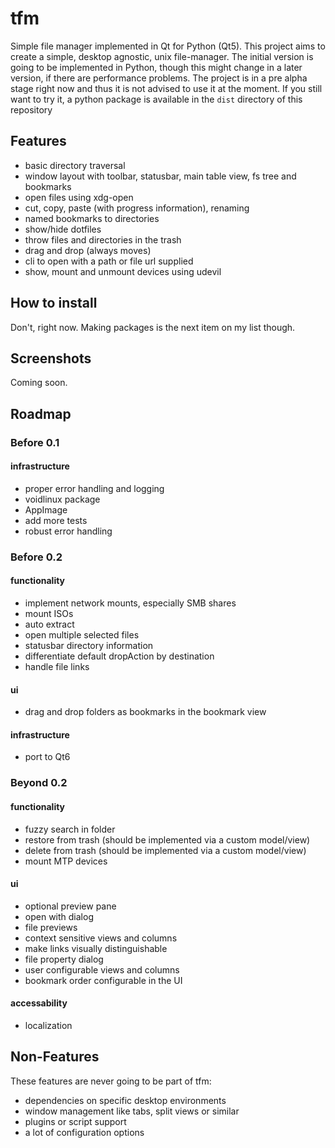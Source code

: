# tfm
Simple file manager implemented in Qt for Python (Qt5). This project aims to create a simple, desktop agnostic, unix file-manager.
The initial version is going to be implemented in Python, though this might change in a later version, if there are performance problems.
The project is in a pre alpha stage right now and thus it is not advised to use it at the moment.
If you still want to try it, a python package is available in the ```dist``` directory of this repository

## Features
* basic directory traversal
* window layout with toolbar, statusbar, main table view, fs tree and bookmarks
* open files using xdg-open
* cut, copy, paste (with progress information), renaming
* named bookmarks to directories
* show/hide dotfiles
* throw files and directories in the trash
* drag and drop (always moves)
* cli to open with a path or file url supplied
* show, mount and unmount devices using udevil

## How to install
Don't, right now. Making packages is the next item on my list though.

## Screenshots
Coming soon.

## Roadmap

### Before 0.1
#### infrastructure
* proper error handling and logging
* voidlinux package
* AppImage
* add more tests
* robust error handling

### Before 0.2
#### functionality
* implement network mounts, especially SMB shares
* mount ISOs
* auto extract
* open multiple selected files
* statusbar directory information
* differentiate default dropAction by destination
* handle file links
#### ui
* drag and drop folders as bookmarks in the bookmark view
#### infrastructure
* port to Qt6

### Beyond 0.2
#### functionality
* fuzzy search in folder
* restore from trash (should be implemented via a custom model/view)
* delete from trash (should be implemented via a custom model/view)
* mount MTP devices
#### ui
* optional preview pane
* open with dialog
* file previews
* context sensitive views and columns
* make links visually distinguishable
* file property dialog
* user configurable views and columns
* bookmark order configurable in the UI
#### accessability
* localization

## Non-Features
These features are never going to be part of tfm:

* dependencies on specific desktop environments
* window management like tabs, split views or similar
* plugins or script support
* a lot of configuration options
